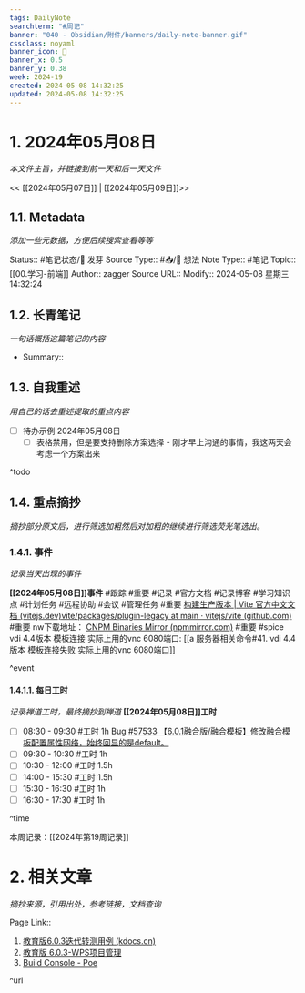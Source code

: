 ```yaml
---
tags: DailyNote
searchterm: "#周记"
banner: "040 - Obsidian/附件/banners/daily-note-banner.gif"
cssclass: noyaml
banner_icon: 💌
banner_x: 0.5
banner_y: 0.38
week: 2024-19
created: 2024-05-08 14:32:25
updated: 2024-05-08 14:32:25
---
```


# 1. 2024年05月08日

_本文件主旨，并链接到前一天和后一天文件_

<< [[2024年05月07日]] | [[2024年05月09日]]>>

## 1.1. Metadata

_添加一些元数据，方便后续搜索查看等等_

Status:: #笔记状态/🌱 发芽
Source Type:: #📥/💭 想法 
Note Type:: #笔记
Topic:: [[00.学习-前端]]
Author:: zagger
Source URL::
Modify:: 2024-05-08 星期三 14:32:24

## 1.2. 长青笔记

_一句话概括这篇笔记的内容_

- Summary::

## 1.3. 自我重述

_用自己的话去重述提取的重点内容_

- [ ] 待办示例 2024年05月08日
	- [ ] 表格禁用，但是要支持删除方案选择 - 刚才早上沟通的事情，我这两天会考虑一个方案出来

^todo

## 1.4. 重点摘抄

_摘抄部分原文后，进行筛选加粗然后对加粗的继续进行筛选荧光笔选出。_

### 1.4.1. 事件

_记录当天出现的事件_

**[[2024年05月08日]]事件** 
#跟踪 #重要 #记录 #官方文档 #记录博客 #学习知识点 #计划任务 #远程协助 #会议 #管理任务
#重要 [构建生产版本 | Vite 官方中文文档 (vitejs.dev)](https://cn.vitejs.dev/guide/build#library-mode)[vite/packages/plugin-legacy at main · vitejs/vite (github.com)](https://github.com/vitejs/vite/tree/main/packages/plugin-legacy)
#重要 nw下载地址： [CNPM Binaries Mirror (npmmirror.com)](https://registry.npmmirror.com/binary.html?path=nwjs/v0.27.5/)
#重要 #spice vdi 4.4版本 模板连接 实际上用的vnc 6080端口: [[a 服务器相关命令#41. vdi 4.4版本 模板连接失败 实际上用的vnc 6080端口]]

^event

#### 1.4.1.1. 每日工时

_记录禅道工时，最终摘抄到禅道_
**[[2024年05月08日]]工时**
- [ ] 08:30 - 09:30 #工时  1h Bug [#57533 【6.0.1融合版/融合模板】修改融合模板配置属性网络，始终回显的是default。](http://172.16.203.12/zentao/bug-view-57533.html?onlybody=yes)
- [ ] 09:30 - 10:30 #工时  1h
- [ ] 10:30 - 12:00 #工时  1.5h
- [ ] 14:00 - 15:30 #工时  1.5h
- [ ] 15:30 - 16:30 #工时  1h
- [ ] 16:30 - 17:30 #工时  1h

^time

本周记录：[[2024年第19周记录]]

# 2. 相关文章

_摘抄来源，引用出处，参考链接，文档查询_

Page Link::
1. [教育版6.0.3迭代转测用例 (kdocs.cn)](https://www.kdocs.cn/l/cbacJsfkPxHN)
2. [教育版 6.0.3-WPS项目管理](https://pm.wps.cn/?vcl_cli=st&group_id=1769798260#/project/1712625117321129)
3. [Build Console - Poe](https://poe.com/chat/28u0uoelc3g7k92lnpg)

^url
